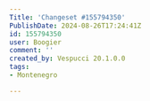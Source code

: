 ```yaml
---
Title: 'Changeset #155794350'
PublishDate: 2024-08-26T17:24:41Z
id: 155794350
user: Boogier
comment: ''
created_by: Vespucci 20.1.0.0
tags:
- Montenegro

---
```

